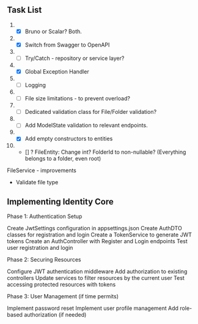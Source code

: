 ## Task List

1. - [x] Bruno or Scalar? Both.
2. - [x] Switch from Swagger to OpenAPI
3. - [ ] Try/Catch - repository or service layer?
4. - [x] Global Exception Handler
5. - [ ] Logging
6. - [ ] File size limitations - to prevent overload?
7. - [ ] Dedicated validation class for File/Folder validation?
8. - [ ] Add ModelState validation to relevant endpoints.
9. - [x] Add empty constructors to entities
10. - [] ? FileEntity: Change int? FolderId to non-nullable? (Everything belongs to a folder, even root)

FileService - improvements

- Validate file type

## Implementing Identity Core

Phase 1: Authentication Setup

Create JwtSettings configuration in appsettings.json
Create AuthDTO classes for registration and login
Create a TokenService to generate JWT tokens
Create an AuthController with Register and Login endpoints
Test user registration and login

Phase 2: Securing Resources

Configure JWT authentication middleware
Add authorization to existing controllers
Update services to filter resources by the current user
Test accessing protected resources with tokens

Phase 3: User Management (if time permits)

Implement password reset
Implement user profile management
Add role-based authorization (if needed)
